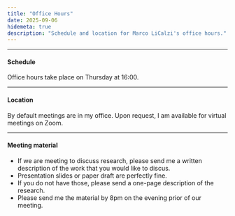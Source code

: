 ```yaml
---
title: "Office Hours"
date: 2025-09-06
hidemeta: true
description: "Schedule and location for Marco LiCalzi's office hours."
---
```


--- 
#### Schedule

Office hours take place on Thursday at 16:00.

---

#### Location

By default meetings are in my office. Upon request, I am available for virtual meetings on Zoom.

---

#### Meeting material

+ If we are meeting to discuss research, please send me a written description of the work that you would like to discus. 
+ Presentation slides or paper draft are perfectly fine. 
+ If you do not have those, please send a one-page description of the research. 
+ Please send me the material by 8pm on the evening prior of our meeting.

